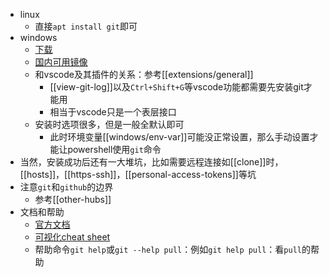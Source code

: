 - linux
  - 直接`apt install git`即可
- windows
  - [下载](https://git-scm.com/downloads)
  - [国内可用镜像](https://npm.taobao.org/mirrors/git-for-windows/)
  - 和vscode及其插件的关系：参考[[extensions/general]]
    - [[view-git-log]]以及`Ctrl+Shift+G`等vscode功能都需要先安装git才能用
    - 相当于vscode只是一个表层接口
  - 安装时选项很多，但是一般全默认即可
    - 此时环境变量[[windows/env-var]]可能没正常设置，那么手动设置才能让powershell使用`git`命令
- 当然，安装成功后还有一大堆坑，比如需要远程连接如[[clone]]时，[[hosts]]，[[https-ssh]]，[[personal-access-tokens]]等坑
- 注意`git`和`github`的边界
  - 参考[[other-hubs]]
- 文档和帮助
  - [官方文档](https://git-scm.com/doc)
  - [可视化cheat sheet](https://ndpsoftware.com/git-cheatsheet.html#loc=stash;)
  - 帮助命令`git help`或`git --help pull`：例如`git help pull`：看`pull`的帮助